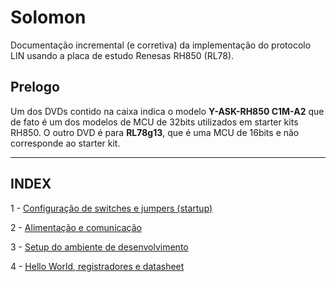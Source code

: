 # Solomon
Documentação incremental (e corretiva) da implementação do protocolo LIN usando a placa de estudo Renesas RH850 (RL78).

## Prelogo
Um dos DVDs contido na caixa indica o modelo **Y-ASK-RH850 C1M-A2** que de fato é um dos modelos de MCU de 32bits utilizados em starter kits RH850. O outro DVD é para **RL78g13**, 
que é uma MCU de 16bits e não corresponde ao starter kit. 

----------------
INDEX
----------------

1 - [Configuração de switches e jumpers (startup)](01-jumper_config.md)

2 - [Alimentação e comunicação](power.md)

3 - [Setup do ambiente de desenvolvimento](dev_tools.md)

4 - [Hello World, registradores e datasheet](hello_world.md)
